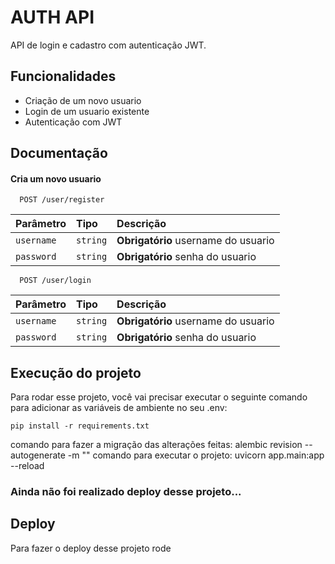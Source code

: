 
# AUTH API

API de login e cadastro com autenticação JWT.

## Funcionalidades

- Criação de um novo usuario
- Login de um usuario existente
- Autenticação com JWT

## Documentação
#### Cria um novo usuario

```http
  POST /user/register
```

| Parâmetro   | Tipo       | Descrição                           |
| :---------- | :--------- | :---------------------------------- |
| `username` | `string` | **Obrigatório** username do usuario |
| `password` | `string` | **Obrigatório** senha do usuario |

```http
  POST /user/login
```

| Parâmetro   | Tipo       | Descrição                                   |
| :---------- | :--------- | :------------------------------------------ |
| `username` | `string` | **Obrigatório** username do usuario |
| `password` | `string` | **Obrigatório** senha do usuario |


## Execução do projeto
Para rodar esse projeto, você vai precisar executar o seguinte comando para adicionar as variáveis de ambiente no seu .env:

`pip install -r requirements.txt`

comando para fazer a migração das alterações feitas: alembic revision --autogenerate -m ""
comando para executar o projeto: uvicorn app.main:app --reload

### Ainda não foi realizado deploy desse projeto...
## Deploy

Para fazer o deploy desse projeto rode

```bash
  
```

